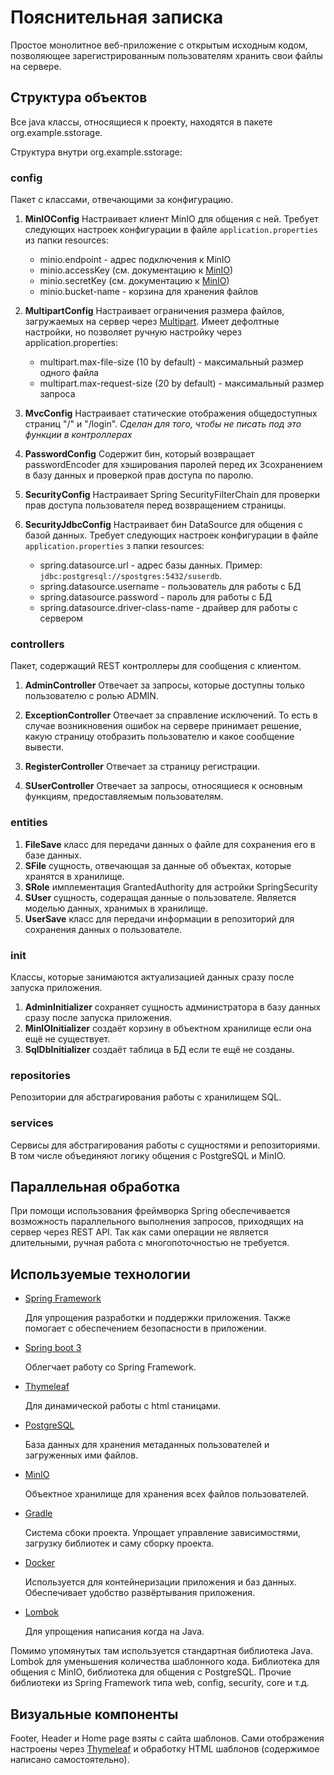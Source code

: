 # Пояснительная записка

Простое монолитное веб-приложение с открытым исходным кодом,
позволяющее зарегистрированным
пользователям хранить свои файлы на сервере.

## Структура объектов

Все java классы, относящиеся к проекту, находятся в 
пакете org.example.sstorage. 

Структура внутри org.example.sstorage:

### config
Пакет с классами, отвечающими за конфигурацию.

1. **MinIOConfig** Настраивает клиент MinIO для 
общения с ней. Требует следующих настроек конфигурации в файле
`application.properties` из папки resources:
    - minio.endpoint - адрес подключения к MinIO
    - minio.accessKey (см. документацию к [MinIO](https://min.io/docs/minio/container/administration/identity-access-management/minio-user-management.html))
    - minio.secretKey (см. документацию к [MinIO](https://min.io/docs/minio/container/administration/identity-access-management/minio-user-management.html))
    - minio.bucket-name - корзина для хранения файлов

2. **MultipartConfig** Настраивает ограничения размера файлов, 
загружаемых на сервер через [Multipart](https://docs.spring.io/spring-framework/reference/web/webmvc/mvc-controller/ann-methods/multipart-forms.html). 
Имеет дефолтные настройки, но позволяет
ручную настройку через application.properties:
    - multipart.max-file-size (10 by default) - максимальный размер одного файла
    - multipart.max-request-size (20 by default) - максимальный размер запроса

3. **MvcConfig** Настраивает статические отображения
общедоступных страниц "/" и "/login". *Сделан для того, чтобы не 
писать под это функции в контроллерах*

2. **PasswordConfig** Содержит бин, который возвращает 
passwordEncoder для хэширования паролей перед их 
3сохранением в базу данных и проверкой прав доступа по паролю.

2. **SecurityConfig** Настраивает Spring SecurityFilterChain
для проверки прав доступа пользователя перед возвращением страницы.
 
3. **SecurityJdbcConfig** Настраивает бин DataSource для общения
с базой данных. Требует следующих настроек конфигурации в файле 
`application.properties` з папки resources:
    - spring.datasource.url - адрес базы данных. Пример: `jdbc:postgresql://spostgres:5432/suserdb`.
    - spring.datasource.username - пользователь для работы с БД
    - spring.datasource.password - пароль для работы с БД
    - spring.datasource.driver-class-name - драйвер для работы с сервером

### controllers
Пакет, содержащий REST контроллеры для сообщения с клиентом.

1. **AdminController** Отвечает за запросы, которые 
доступны только пользователю с ролью ADMIN.

2. **ExceptionController** Отвечает за справление исключений. 
То есть в случае возникновения ошибок на сервере принимает 
решение, какую страницу отобразить пользователю и какое сообщение вывести.

3. **RegisterController** Отвечает за страницу регистрации.

4. **SUserController** Отвечает за запросы, относящиеся к 
основным функциям, предоставляемым пользователям.

### entities

1. **FileSave** класс для передачи данных о файле для 
сохранения его в базе данных.
2. **SFile** сущность, отвечающая за данные об объектах, 
которые хранятся в хранилище.
3. **SRole** имплементация GrantedAuthority для астройки SpringSecurity 
4. **SUser** сущность, содеращая данные о пользователе. 
Является моделью данных, хранимых в хранилище.
5. **UserSave** класс для передачи информации в репозиторий 
для сохранения данных о пользователе.

### init
Классы, которые занимаются актуализацией данных сразу после 
запуска приложения.

1. **AdminInitializer** сохраняет сущность администратора в
базу данных сразу после запуска приложения.
3. **MinIOInitializer** создаёт корзину в объектном 
хранилище если она ещё не существует.
4. **SqlDbInitializer** создаёт таблица в БД если те ещё не созданы.

### repositories
Репозитории для абстрагирования работы с хранилищем SQL.

### services

Сервисы для абстрагирования работы с сущностями и репозиториями.
В том числе объединяют логику общения с PostgreSQL и MinIO.

## Параллельная обработка

При помощи использования фреймворка Spring обеспечивается 
возможность параллельного выполнения запросов, приходящих на сервер
через REST API. Так как сами операции не является длительными, 
ручная работа с многопоточностью не требуется.

## Используемые технологии

- [Spring Framework](https://spring.io/)

  Для упрощения разработки и поддержки приложения.
  Также помогает с обеспечением безопасности в приложении.

- [Spring boot 3](https://spring.io/projects/spring-boot)

  Облегчает работу со Spring Framework.

- [Thymeleaf](https://www.thymeleaf.org/)

  Для динамической работы с html станицами.

- [PostgreSQL](https://www.postgresql.org/)

  База данных для хранения метаданных пользователей
  и загруженных ими файлов.

- [MinIO](https://min.io/)

  Объектное хранилище для хранения всех
  файлов пользователей.

- [Gradle](https://gradle.org/)

  Система сбоки проекта. Упрощает управление
  зависимостями, загрузку библиотек и саму сборку проекта.

- [Docker](https://www.docker.com/)

  Используется для контейнеризации приложения
  и баз данных. Обеспечивает удобство развёртывания
  приложения.

- [Lombok](https://projectlombok.org/)

  Для упрощения написания когда на Java.


Помимо упомянутых там используется стандартная библиотека Java.
Lombok для уменьшения количества шаблонного кода. 
Библиотека для общения с MinIO, библиотека для общения с PostgreSQL.
Прочие библиотеки из Spring Framework типа web, config, security, core и т.д.

## Визуальные компоненты

Footer, Header и Home page взяты с сайта шаблонов.
Сами отображения настроены через [Thymeleaf](https://www.thymeleaf.org/) 
и обработку HTML шаблонов (содержимое написано самостоятельно).

